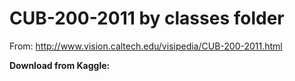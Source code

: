 # CUB-200-2011 by classes folder
From: http://www.vision.caltech.edu/visipedia/CUB-200-2011.html

**Download from Kaggle:**


